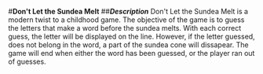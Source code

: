 #**Don't Let the Sundea Melt** 
##***Description***
Don't Let the Sundea Melt is a modern twist to a childhood game. The objective of the game is to guess the letters that make a word before the sundea melts. With each correct guess, the letter will be displayed on the line. However, if the letter guessed, does not belong in the word, a part of the sundea cone will dissapear. The game will end when either the word has been guessed, or the player ran out of guesses. 
